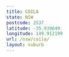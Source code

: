 ```yaml
---
title: COILA
state: NSW
postcode: 2537
latitude: -35.939649
longitude: 149.912199
url: /nsw/coila/
layout: suburb
---
```

